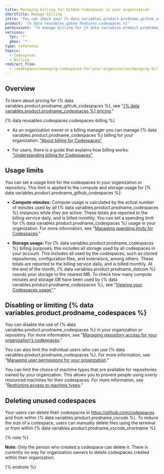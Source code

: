 ```yaml
---
title: Managing billing for GitHub Codespaces in your organization
shortTitle: Manage billing
intro: 'You can check your {% data variables.product.prodname_github_codespaces %} usage and set usage limits.'
product: '{% data reusables.gated-features.codespaces %}'
permissions: 'To manage billing for {% data variables.product.prodname_github_codespaces %} for an organization, you must be an organization owner or a billing manager.'
versions:
  fpt: '*'
  ghec: '*'
type: reference
topics:
  - Codespaces
  - Billing
redirect_from:
  - /codespaces/managing-codespaces-for-your-organization/managing-billing-for-codespaces-in-your-organization
---
```


## Overview

To learn about pricing for {% data variables.product.prodname_github_codespaces %}, see "[{% data variables.product.prodname_codespaces %} pricing](/billing/managing-billing-for-github-codespaces/about-billing-for-codespaces#codespaces-pricing)."

{% data reusables.codespaces.codespaces-billing %}

- As an organization owner or a billing manager you can manage {% data variables.product.prodname_codespaces %} billing for your organization: ["About billing for Codespaces"](/billing/managing-billing-for-github-codespaces/about-billing-for-codespaces)

- For users, there is a guide that explains how billing works: ["Understanding billing for Codespaces"](/codespaces/codespaces-reference/understanding-billing-for-codespaces)

## Usage limits

You can set a usage limit for the codespaces in your organization or repository. This limit is applied to the compute and storage usage for {% data variables.product.prodname_github_codespaces %}:
 
- **Compute minutes:** Compute usage is calculated by the actual number of minutes used by all {% data variables.product.prodname_codespaces %} instances while they are active. These totals are reported to the billing service daily, and is billed monthly. You can set a spending limit for {% data variables.product.prodname_codespaces %} usage in your organization. For more information, see "[Managing spending limits for Codespaces](/billing/managing-billing-for-github-codespaces/managing-spending-limits-for-codespaces)."

- **Storage usage:**  For {% data variables.product.prodname_codespaces %} billing purposes, this includes all storage used by all codespaces in your account. This includes all used by the codespaces, such as cloned repositories, configuration files, and extensions, among others. These totals are reported to the billing service daily, and is billed monthly. At the end of the month, {% data variables.product.prodname_dotcom %} rounds your storage to the nearest MB. To check how many compute minutes and storage GB have been used by {% data variables.product.prodname_codespaces %}, see "[Viewing your Codespaces usage"](/billing/managing-billing-for-github-codespaces/viewing-your-codespaces-usage)."

## Disabling or limiting {% data variables.product.prodname_codespaces %}

You can disable the use of {% data variables.product.prodname_codespaces %} in your organization or repository. For more information, see "[Managing repository access for your organization's codespaces](/codespaces/managing-codespaces-for-your-organization/managing-access-and-security-for-your-organizations-codespaces)."

You can also limit the individual users who can use {% data variables.product.prodname_codespaces %}. For more information, see "[Managing user permissions for your organization](/codespaces/managing-codespaces-for-your-organization/managing-user-permissions-for-your-organization)."

You can limit the choice of machine types that are available for repositories owned by your organization. This allows you to prevent people using overly resourced machines for their codespaces. For more information, see "[Restricting access to machine types](/codespaces/managing-codespaces-for-your-organization/restricting-access-to-machine-types)."

## Deleting unused codespaces

Your users can delete their codespaces in https://github.com/codespaces and from within {% data variables.product.prodname_vscode %}. To reduce the size of a codespace, users can manually delete files using the terminal or from within {% data variables.product.prodname_vscode_shortname %}. 

{% note %}

**Note:** Only the person who created a codespace can delete it. There is currently no way for organization owners to delete codespaces created within their organization.

{% endnote %}
